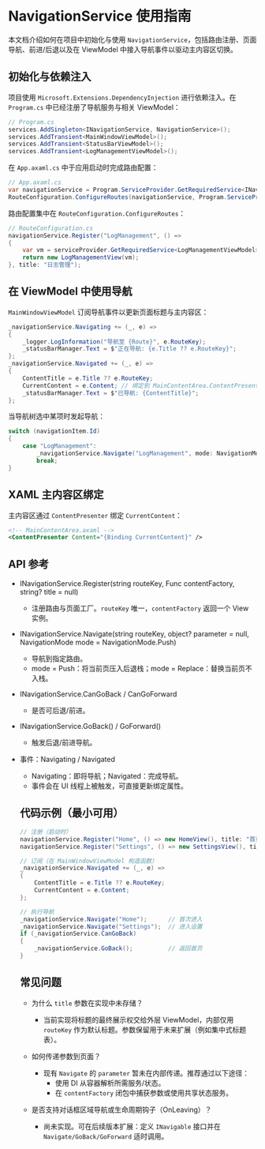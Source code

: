 # NavigationService 使用指南

本文档介绍如何在项目中初始化与使用 `NavigationService`，包括路由注册、页面导航、前进/后退以及在 ViewModel 中接入导航事件以驱动主内容区切换。

## 初始化与依赖注入

项目使用 `Microsoft.Extensions.DependencyInjection` 进行依赖注入。在 `Program.cs` 中已经注册了导航服务与相关 ViewModel：

```csharp
// Program.cs
services.AddSingleton<INavigationService, NavigationService>();
services.AddTransient<MainWindowViewModel>();
services.AddTransient<StatusBarViewModel>();
services.AddTransient<LogManagementViewModel>();
```

在 `App.axaml.cs` 中于应用启动时完成路由配置：

```csharp
// App.axaml.cs
var navigationService = Program.ServiceProvider.GetRequiredService<INavigationService>();
RouteConfiguration.ConfigureRoutes(navigationService, Program.ServiceProvider);
```

路由配置集中在 `RouteConfiguration.ConfigureRoutes`：

```csharp
// RouteConfiguration.cs
navigationService.Register("LogManagement", () =>
{
    var vm = serviceProvider.GetRequiredService<LogManagementViewModel>();
    return new LogManagementView(vm);
}, title: "日志管理");
```

## 在 ViewModel 中使用导航

`MainWindowViewModel` 订阅导航事件以更新页面标题与主内容区：

```csharp
_navigationService.Navigating += (_, e) =>
{
    _logger.LogInformation("导航至 {Route}", e.RouteKey);
    _statusBarManager.Text = $"正在导航: {e.Title ?? e.RouteKey}";
};
_navigationService.Navigated += (_, e) =>
{
    ContentTitle = e.Title ?? e.RouteKey;
    CurrentContent = e.Content; // 绑定到 MainContentArea.ContentPresenter
    _statusBarManager.Text = $"已导航: {ContentTitle}";
};
```

当导航树选中某项时发起导航：

```csharp
switch (navigationItem.Id)
{
    case "LogManagement":
        _navigationService.Navigate("LogManagement", mode: NavigationMode.Replace);
        break;
}
```

## XAML 主内容区绑定

主内容区通过 `ContentPresenter` 绑定 `CurrentContent`：

```xml
<!-- MainContentArea.axaml -->
<ContentPresenter Content="{Binding CurrentContent}" />
```

## API 参考

- INavigationService.Register(string routeKey, Func<object> contentFactory, string? title = null)
  - 注册路由与页面工厂。`routeKey` 唯一，`contentFactory` 返回一个 View 实例。

- INavigationService.Navigate(string routeKey, object? parameter = null, NavigationMode mode = NavigationMode.Push)
  - 导航到指定路由。
  - mode = Push：将当前页压入后退栈；mode = Replace：替换当前页不入栈。

- INavigationService.CanGoBack / CanGoForward
  - 是否可后退/前进。

- INavigationService.GoBack() / GoForward()
  - 触发后退/前进导航。

- 事件：Navigating / Navigated
  - Navigating：即将导航；Navigated：完成导航。
  - 事件会在 UI 线程上被触发，可直接更新绑定属性。

## 代码示例（最小可用）

```csharp
// 注册（启动时）
navigationService.Register("Home", () => new HomeView(), title: "首页");
navigationService.Register("Settings", () => new SettingsView(), title: "设置");

// 订阅（在 MainWindowViewModel 构造函数）
_navigationService.Navigated += (_, e) =>
{
    ContentTitle = e.Title ?? e.RouteKey;
    CurrentContent = e.Content;
};

// 执行导航
_navigationService.Navigate("Home");      // 首次进入
_navigationService.Navigate("Settings");  // 进入设置
if (_navigationService.CanGoBack)
{
    _navigationService.GoBack();          // 返回首页
}
```

## 常见问题

- 为什么 `title` 参数在实现中未存储？
  - 当前实现将标题的最终展示权交给外层 ViewModel，内部仅用 `routeKey` 作为默认标题。参数保留用于未来扩展（例如集中式标题表）。

- 如何传递参数到页面？
  - 现有 `Navigate` 的 `parameter` 暂未在内部传递。推荐通过以下途径：
    - 使用 DI 从容器解析所需服务/状态。
    - 在 `contentFactory` 闭包中捕获参数或使用共享状态服务。

- 是否支持对话框区域导航或生命周期钩子（OnLeaving）？
  - 尚未实现。可在后续版本扩展：定义 `INavigable` 接口并在 `Navigate/GoBack/GoForward` 适时调用。
